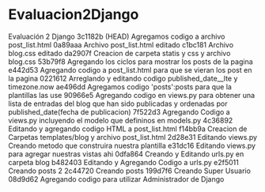 # Evaluacion2Django
Evaluación 2 Django 
3c1182b (HEAD) Agregamos codigo a archivo post_list.html
0a89aaa Archivo post_list.html editado
c1bc181 Archivo blog.css editado
da2907f Creacion de carpeta statis y css y archivo blog.css
53b79f8 Agregando los ciclos para mostrar los posts de la pagina
e442d53 Agregando codigo a post_list.html para que se vieran los post en la pagina
0221612 Arreglando y editando codigo published_date__lte y timezone.now
ae496dd Agregamos codigo 'posts':posts para que la plantillas las use
90966e5 Agregando codigo en views.py para obtener una lista de entradas del blog que han sido publicadas y ordenadas por published_date(fecha de publicacion)
7f522d3 Agregando Codigo a views.py incluyendo el modelo que defininos en models.py
4c36892 Editando y agregando codigo HTML a post_list.html
f14bb9a Creacion de Carpetas templates/blog y archivo post_list.html
2d28e31 Editando views.py Creando metodo que construira nuestra plantilla
e31dc16 Editando views.py para agregar nuestras vistas ahi
0dfa864 Creando y Editando urls.py en carpeta blog
b482403 Editando y Agregando Codigo a urls.py
e2f5011 Creando posts 2
2c44720 Creando posts
199d7f6 Creando Super Usuario
08d9d62 Agregando codigo para utilizar Administrador de Django
